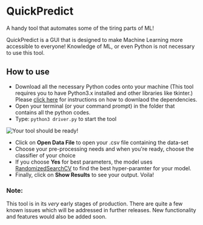 # QuickPredict
A handy tool that automates some of the tiring parts of ML!

QuickPredict is a GUI that is designed to make Machine Learning more accessible to everyone! Knowledge of ML, or even Python is not necessary to use this tool.


## How to use
- Download all the necessary Python codes onto your machine (This tool requires you to have Python3.x installed and other libraries like tkinter.) Please [click here](https://packaging.python.org/tutorials/installing-packages/) for instructions on how to downlaod the dependencies.
- Open your terminal (or your command prompt) in the folder that contains all the python codes.
- Type: `python3 driver.py` to start the tool

![Your tool should be ready!](https://imgur.com/fRClk5R)

- Click on **Open Data File** to open your .csv file containing the data-set
- Choose your pre-processing needs and when you're ready, choose the classifier of your choice
- If you choose **Yes** for best parameters, the model uses [RandomizedSearchCV](https://scikit-learn.org/stable/modules/generated/sklearn.model_selection.RandomizedSearchCV.html) to find the best hyper-paramter for your model.
- Finally, click on **Show Results** to see your output. Voila!

### Note:
This tool is in its _very_ early stages of production. There are quite a few known issues which will be addressed in further releases. New functionality and features would also be added soon.

